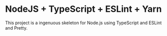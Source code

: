 # NodeJS + TypeScript + ESLint + Yarn

This project is a ingenuous skeleton for Node.js using TypeScript and ESLint and Pretty.